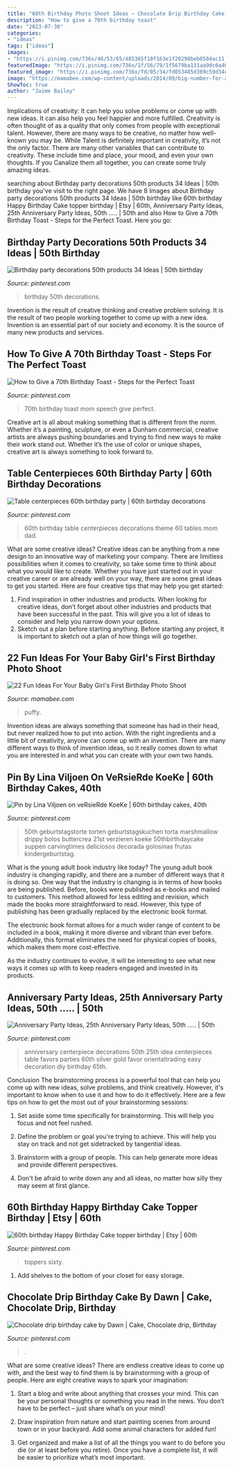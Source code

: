 ```yaml
---
title: "60th Birthday Photo Shoot Ideas ~ Chocolate Drip Birthday Cake By Dawn"
description: "How to give a 70th birthday toast"
date: "2023-07-30"
categories:
- "ideas"
tags: ["ideas"]
images:
- "https://i.pinimg.com/736x/48/53/65/485365f10f163e1f20290beb0504ac11.jpg"
featuredImage: "https://i.pinimg.com/736x/1f/56/79/1f5679ba131aa9dc6a400ca6b76c8175.jpg"
featured_image: "https://i.pinimg.com/736x/fd/05/34/fd053485d369c59d34c9800895474463.jpg"
image: "https://mamabee.com/wp-content/uploads/2014/09/big-number-for-a-big-girl.jpg"
ShowToc: true
author: "Jaime Bailey"
---
```



Implications of creativity: It can help you solve problems or come up with new ideas. It can also help you feel happier and more fulfilled.
Creativity is often thought of as a quality that only comes from people with exceptional talent. However, there are many ways to be creative, no matter how well-known you may be. While Talent is definitely important in creativity, it’s not the only factor. There are many other variables that can contribute to creativity. These include time and place, your mood, and even your own thoughts. If you Canalize them all together, you can create some truly amazing ideas.

	

		
searching about Birthday party decorations 50th products 34 Ideas | 50th birthday you've visit to the right page. We have 8 Images about Birthday party decorations 50th products 34 Ideas | 50th birthday like 60th birthday Happy Birthday Cake topper birthday | Etsy | 60th, Anniversary Party Ideas, 25th Anniversary Party Ideas, 50th ..… | 50th and also How to Give a 70th Birthday Toast - Steps for the Perfect Toast. Here you go:
		
    
## Birthday Party Decorations 50th Products 34 Ideas | 50th Birthday

<img loading=lazy src="https://i.pinimg.com/736x/1f/56/79/1f5679ba131aa9dc6a400ca6b76c8175.jpg" onerror="this.onerror=null;this.src='https://tse3.mm.bing.net/th?id=OIP.yFk58A_c9mcEQQQnXZ8nJwAAAA&amp;pid=15.1';" alt="Birthday party decorations 50th products 34 Ideas | 50th birthday">

_Source: pinterest.com_

>birthday 50th decorations. 

	

Invention is the result of creative thinking and creative problem solving. It is the result of two people working together to come up with a new idea. Invention is an essential part of our society and economy. It is the source of many new products and services.

    
## How To Give A 70th Birthday Toast - Steps For The Perfect Toast

<img loading=lazy src="https://i.pinimg.com/736x/5f/59/01/5f5901a393ae4b4ae078105c0ecba279.jpg" onerror="this.onerror=null;this.src='https://tse3.mm.bing.net/th?id=OIP.zZ6016HkFjVdpSn67yCqtwHaLG&amp;pid=15.1';" alt="How to Give a 70th Birthday Toast - Steps for the Perfect Toast">

_Source: pinterest.com_

>70th birthday toast mom speech give perfect. 

	

Creative art is all about making something that is different from the norm. Whether it’s a painting, sculpture, or even a Dunham commercial, creative artists are always pushing boundaries and trying to find new ways to make their work stand out. Whether it’s the use of color or unique shapes, creative art is always something to look forward to.

    
## Table Centerpieces 60th Birthday Party | 60th Birthday Decorations

<img loading=lazy src="https://i.pinimg.com/736x/48/53/65/485365f10f163e1f20290beb0504ac11.jpg" onerror="this.onerror=null;this.src='https://tse2.mm.bing.net/th?id=OIP.zLkKzU2gchh2D4Iq1S_aeAHaNK&amp;pid=15.1';" alt="Table centerpieces 60th birthday party | 60th birthday decorations">

_Source: pinterest.com_

>60th birthday table centerpieces decorations theme 60 tables mom dad. 

	

What are some creative ideas?
Creative ideas can be anything from a new design to an innovative way of marketing your company. There are limitless possibilities when it comes to creativity, so take some time to think about what you would like to create. Whether you have just started out in your creative career or are already well on your way, there are some great ideas to get you started. Here are four creative tips that may help you get started: 
1. Find inspiration in other industries and products. When looking for creative ideas, don’t forget about other industries and products that have been successful in the past. This will give you a lot of ideas to consider and help you narrow down your options. 
2. Sketch out a plan before starting anything. Before starting any project, it is important to sketch out a plan of how things will go together.

    
## 22 Fun Ideas For Your Baby Girl&#039;s First Birthday Photo Shoot

<img loading=lazy src="https://mamabee.com/wp-content/uploads/2014/09/big-number-for-a-big-girl.jpg" onerror="this.onerror=null;this.src='https://tse4.mm.bing.net/th?id=OIP.Oe6LhJlPcqSa2mMVG7NvVwHaLH&amp;pid=15.1';" alt="22 Fun Ideas For Your Baby Girl&#039;s First Birthday Photo Shoot">

_Source: mamabee.com_

>puffy. 

	

Invention ideas are always something that someone has had in their head, but never realized how to put into action. With the right ingredients and a little bit of creativity, anyone can come up with an invention. There are many different ways to think of invention ideas, so it really comes down to what you are interested in and what you can create with your own two hands.

    
## Pin By Lina Viljoen On VeRsieRde KoeKe | 60th Birthday Cakes, 40th

<img loading=lazy src="https://i.pinimg.com/736x/e5/df/e3/e5dfe31f852a4449799bea9e551c5c2f.jpg" onerror="this.onerror=null;this.src='https://tse1.mm.bing.net/th?id=OIP.V8Q6ESpP2hNh2i4lw7HJUQHaKq&amp;pid=15.1';" alt="Pin by Lina Viljoen on veRsieRde KoeKe | 60th birthday cakes, 40th">

_Source: pinterest.com_

>50th geburtstagstorte torten geburtstagskuchen torta marshmallow drippy bolos buttercrea 21st verzieren koeke 50thbirthdaycake suppen carvingtimes deliciosos decorada golosinas frutas kindergeburtstag. 

	

What is the young adult book industry like today?
The young adult book industry is changing rapidly, and there are a number of different ways that it is doing so. One way that the industry is changing is in terms of how books are being published. 
Before, books were published as e-books and mailed to customers. This method allowed for less editing and revision, which made the books more straightforward to read. However, this type of publishing has been gradually replaced by the electronic book format. 

The electronic book format allows for a much wider range of content to be included in a book, making it more diverse and vibrant than ever before. Additionally, this format eliminates the need for physical copies of books, which makes them more cost-effective. 

As the industry continues to evolve, it will be interesting to see what new ways it comes up with to keep readers engaged and invested in its products.

    
## Anniversary Party Ideas, 25th Anniversary Party Ideas, 50th ..… | 50th

<img loading=lazy src="https://i.pinimg.com/736x/ce/e4/e0/cee4e0c0c446f69b36afdcf0f6751655--th-anniversary-parties-anniversary-favors.jpg" onerror="this.onerror=null;this.src='https://tse2.mm.bing.net/th?id=OIP.4lg6PhSx2xOE87IWaF1rGQHaHa&amp;pid=15.1';" alt="Anniversary Party Ideas, 25th Anniversary Party Ideas, 50th ..… | 50th">

_Source: pinterest.com_

>anniversary centerpiece decorations 50th 25th idea centerpieces table favors parties 60th silver gold favor orientaltrading easy decoration diy birthday 65th. 

	

Conclusion
The brainstorming process is a powerful tool that can help you come up with new ideas, solve problems, and think creatively. However, it's important to know when to use it and how to do it effectively. Here are a few tips on how to get the most out of your brainstorming sessions:
1. Set aside some time specifically for brainstorming. This will help you focus and not feel rushed.

2. Define the problem or goal you're trying to achieve. This will help you stay on track and not get sidetracked by tangential ideas.

3. Brainstorm with a group of people. This can help generate more ideas and provide different perspectives.

4. Don't be afraid to write down any and all ideas, no matter how silly they may seem at first glance.

    
## 60th Birthday Happy Birthday Cake Topper Birthday | Etsy | 60th

<img loading=lazy src="https://i.pinimg.com/736x/59/94/53/599453ffaad6e2a1978ed9dba1e12174.jpg" onerror="this.onerror=null;this.src='https://tse4.mm.bing.net/th?id=OIP.IQNc_GShUX7zzlgl2E5A7AHaJ3&amp;pid=15.1';" alt="60th birthday Happy Birthday Cake topper birthday | Etsy | 60th">

_Source: pinterest.com_

>toppers sixty. 

	

1. Add shelves to the bottom of your closet for easy storage.

    
## Chocolate Drip Birthday Cake By Dawn | Cake, Chocolate Drip, Birthday

<img loading=lazy src="https://i.pinimg.com/736x/fd/05/34/fd053485d369c59d34c9800895474463.jpg" onerror="this.onerror=null;this.src='https://tse4.mm.bing.net/th?id=OIP.FGSNv7LN7FxASq2Jo7xDLAHaJ3&amp;pid=15.1';" alt="Chocolate drip birthday cake by Dawn | Cake, Chocolate drip, Birthday">

_Source: pinterest.com_

>. 

	

What are some creative ideas?
There are endless creative ideas to come up with, and the best way to find them is by brainstorming with a group of people. Here are eight creative ways to spark your imagination: 
1. Start a blog and write about anything that crosses your mind. This can be your personal thoughts or something you read in the news. You don’t have to be perfect – just share what’s on your mind!

2. Draw inspiration from nature and start painting scenes from around town or in your backyard. Add some animal characters for added fun!

3. Get organized and make a list of all the things you want to do before you die (or at least before you retire). Once you have a complete list, it will be easier to prioritize what’s most important.

